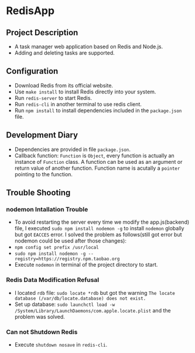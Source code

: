 # RedisApp

## Project Description
- A task manager web application based on Redis and Node.js.
- Adding and deleting tasks are supported.

## Configuration
- Download Redis from its official website.
- Use `make install` to install Redis directly into your system.
- Run `redis-server` to start Redis.
- Run `redis-cli` in another terminal to use redis client.
- Run `npm install` to install dependencies included in the `package.json` file.

## Development Diary
- Dependencies are provided in file `package.json`.
- Callback function: `Function` is `Object`, every function is actually an instance of `Function` class. A function can be used as an argument or return value of another function. Function name is acutally a `pointer` pointing to the function.

## Trouble Shooting

### nodemon Intallation Trouble
- To avoid restarting the server every time we modify the app.js(backend) file, I executed `sudo npm install nodemon -g` to install `nodemon` globally but got `EACCES` error. I solved the problem as follows(still got error but nodemon could be used after those changes):
- `npm config set prefix /usr/local`
- `sudo npm install nodemon -g --registry=https://registry.npm.taobao.org`
- Execute `nodemon` in terminal of the project directory to start.

### Redis Data Modification Refusal
- I located `rdb` file: `sudo locate *rdb` but got the warning `The locate database (/var/db/locate.database) does not exist.`
- Set up database: `sudo launchctl load -w /System/Library/LaunchDaemons/com.apple.locate.plist` and the problem was solved.

### Can not Shutdown Redis
- Execute `shutdown nosave` in `redis-cli`.
